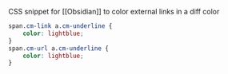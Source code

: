 CSS snippet for [[Obsidian]] to color external links in a diff color
```css
span.cm-link a.cm-underline {
    color: lightblue; 
}
span.cm-url a.cm-underline {
    color: lightblue; 
}
```